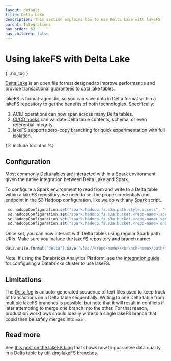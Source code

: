 ```yaml
---
layout: default
title: Delta Lake
description: This section explains how to use Delta Lake with lakeFS
parent: Integrations
nav_order: 62
has_children: false
---
```


# Using lakeFS with Delta Lake
{: .no_toc }

[Delta Lake](https://delta.io/) is an open file format designed to improve performance and provide transactional guarantees to data lake tables.

lakeFS is format-agnostic, so you can save data in Delta format within a lakeFS repository to get the benefits of both technologies. Specifically:

1. ACID operations can now span across many Delta tables.
1. [CI/CD hooks](../setup/hooks.md) can validate Delta table contents, schema, or even referential integrity.
1. lakeFS supports zero-copy branching for quick experimentation with full isolation.

{% include toc.html %}


## Configuration

Most commonly Delta tables are interacted with in a Spark environment given the native integration between Delta Lake and Spark.

To configure a Spark environment to read from and write to a Delta table within a lakeFS repository, we need to set the proper credentials and endpoint in the S3 Hadoop configuration, like we do with any [Spark](./spark.md#configuration) script.

```scala
 sc.hadoopConfiguration.set("spark.hadoop.fs.s3a.path.style.access", "true")
 sc.hadoopConfiguration.set("spark.hadoop.fs.s3a.bucket.<repo-name>.access.key", "AKIAIOSFODNN7EXAMPLE")
 sc.hadoopConfiguration.set("spark.hadoop.fs.s3a.bucket.<repo-name>.secret.key", "wJalrXUtnFEMI/K7MDENG/bPxRfiCYEXAMPLEKEY")
 sc.hadoopConfiguration.set("spark.hadoop.fs.s3a.bucket.<repo-name>.endpoint", "https://lakefs.example.com")
```

Once set, you can now interact with Delta tables using regular Spark path URIs. Make sure you include the lakeFS repository and branch name:

```scala
data.write.format("delta").save("s3a://<repo-name>/<branch-name>/path/to/delta-table")
```

Note: If using the Databricks Analytics Platform, see the [integration guide](./databricks.md#configuration) for configuring a Databricks cluster to use lakeFS.

## Limitations
The [Delta log](https://databricks.com/blog/2019/08/21/diving-into-delta-lake-unpacking-the-transaction-log.html) is an auto-generated sequence of text files used to keep track of transactions on a Delta table sequentially. Writing to one Delta table from multiple lakeFS branches is possible, but note that it will result in conflicts if later attempting to merge one branch into the other. For that reason, production workflows should ideally write to a single lakeFS branch that could then be safely merged into `main`. 


## Read more
See [this post on the lakeFS blog](https://lakefs.io/guarantee-consistency-in-your-delta-lake-tables-with-lakefs/) that shows how to 
guarantee data quality in a Delta table by utilizing lakeFS branches.
